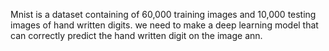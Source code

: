 Mnist is a dataset containing of 60,000 training images and 10,000 testing images of hand written digits. 
we need to make a deep learning model that can correctly predict the hand written digit on the image ann.
